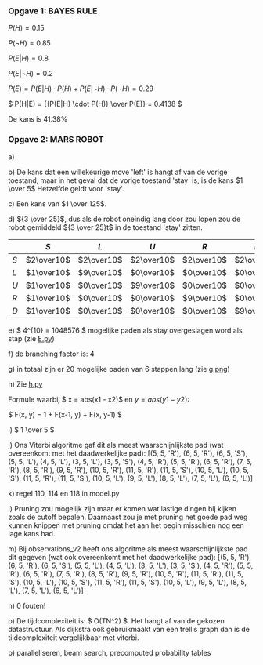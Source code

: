 ### Opgave 1: BAYES RULE

$P(H) = 0.15$

$P(\lnot H) = 0.85$

$P(E|H) = 0.8$  

$P(E|\lnot H) = 0.2$

$P(E) = P(E|H) \cdot P(H) + P(E|\lnot H) \cdot P(\lnot H) = 0.29$

$ P(H|E) = {{P(E|H) \cdot P(H)} \over P(E)} = 0.4138 $

De kans is 41.38%

### Opgave 2: MARS ROBOT

a) 

b) De kans dat een willekeurige move 'left' is hangt af van de vorige toestand, maar in het geval dat de vorige toestand 'stay' is, is de kans $1 \over 5$ Hetzelfde geldt voor 'stay'.

c) Een kans van $1 \over 125$.

d) ${3 \over 25}$, dus als de robot oneindig lang door zou lopen zou de robot gemiddeld ${3 \over 25}t$ in de toestand 'stay' zitten.


|   |$S$       |$L$       |$U$       |$R$       |$D$       |$\sum$     |
|---|----------|----------|----------|----------|----------|-----------|
|$S$|$2\over10$|$2\over10$|$2\over10$|$2\over10$|$2\over10$|$10\over10$|
|$L$|$1\over10$|$9\over10$|$0\over10$|$0\over10$|$0\over10$|$10\over10$|
|$U$|$1\over10$|$0\over10$|$9\over10$|$0\over10$|$0\over10$|$10\over10$|
|$R$|$1\over10$|$0\over10$|$0\over10$|$9\over10$|$0\over10$|$10\over10$|
|$D$|$1\over10$|$0\over10$|$0\over10$|$0\over10$|$9\over10$|$10\over10$|

e) $ 4^{10} = 1048576 $ mogelijke paden als stay overgeslagen word als stap (zie [E.py](E.py))

f) de branching factor is: $4$

g) in totaal zijn er 20 mogelijke paden van 6 stappen lang (zie [g.png](g.png))

h) Zie [h.py](h.py)

Formule waarbij $ x = abs(x1 - x2)$ en $y = abs(y1 - y2)$: 

$ F(x, y) = 1 + F(x-1, y) + F(x, y-1) $

i) $ 1 \over 5 $

j) Ons Viterbi algoritme gaf dit als meest waarschijnlijkste pad (wat overeenkomt met het daadwerkelijke pad): [(5, 5, 'R'), (6, 5, 'R'), (6, 5, 'S'), (5, 5, 'L'), (4, 5, 'L'), (3, 5, 'L'), (3, 5, 'S'), (4, 5, 'R'), (5, 5, 'R'), (6, 5, 'R'), (7, 5, 'R'), (8, 5, 'R'), (9, 5, 'R'), (10, 5, 'R'), (11, 5, 'R'), (11, 5, 'S'), (10, 5, 'L'), (10, 5, 'S'), (11, 5, 'R'), (11, 5, 'S'), (10, 5, 'L'), (9, 5, 'L'), (8, 5, 'L'), (7, 5, 'L'), (6, 5, 'L')]

k) regel 110, 114 en 118 in model.py

l) Pruning zou mogelijk zijn maar er komen wat lastige dingen bij kijken zoals de cutoff bepalen. Daarnaast zou je met pruning het goede pad weg kunnen knippen met pruning omdat het aan het begin misschien nog een lage kans had.

m) Bij observations_v2 heeft ons algoritme als meest waarschijnlijkste pad dit gegeven (wat ook overeenkomt met het daadwerkelijke pad): [(5, 5, 'R'), (6, 5, 'R'), (6, 5, 'S'), (5, 5, 'L'), (4, 5, 'L'), (3, 5, 'L'), (3, 5, 'S'), (4, 5, 'R'), (5, 5, 'R'), (6, 5, 'R'), (7, 5, 'R'), (8, 5, 'R'), (9, 5, 'R'), (10, 5, 'R'), (11, 5, 'R'), (11, 5, 'S'), (10, 5, 'L'), (10, 5, 'S'), (11, 5, 'R'), (11, 5, 'S'), (10, 5, 'L'), (9, 5, 'L'), (8, 5, 'L'), (7, 5, 'L'), (6, 5, 'L')]

n) 0 fouten!

o) De tijdcomplexiteit is: $ O(TN^2) $. Het hangt af van de gekozen datastructuur. Als dijkstra ook gebruikmaakt van een trellis graph dan is de tijdcomplexiteit vergelijkbaar met viterbi.

p) paralleliseren, beam search, precomputed probability tables